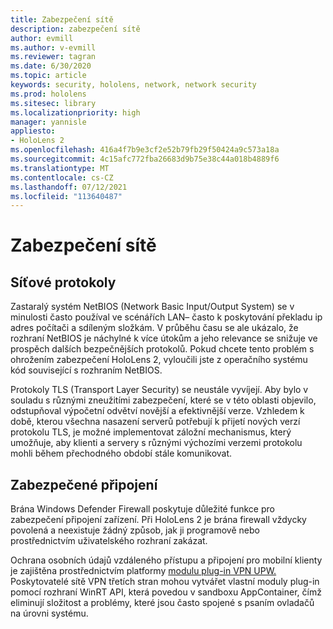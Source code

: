 ```yaml
---
title: Zabezpečení sítě
description: zabezpečení sítě
author: evmill
ms.author: v-evmill
ms.reviewer: tagran
ms.date: 6/30/2020
ms.topic: article
keywords: security, hololens, network, network security
ms.prod: hololens
ms.sitesec: library
ms.localizationpriority: high
manager: yannisle
appliesto:
- HoloLens 2
ms.openlocfilehash: 416a4f7b9e3cf2e52b79fb29f50424a9c573a18a
ms.sourcegitcommit: 4c15afc772fba26683d9b75e38c44a018b4889f6
ms.translationtype: MT
ms.contentlocale: cs-CZ
ms.lasthandoff: 07/12/2021
ms.locfileid: "113640487"
---
```

# <a name="network-security"></a>Zabezpečení sítě

## <a name="network-protocols"></a>Síťové protokoly

Zastaralý systém NetBIOS (Network Basic Input/Output System) se v minulosti často používal ve scénářích LAN– často k poskytování překladu ip adres počítači a sdíleným složkám. V průběhu času se ale ukázalo, že rozhraní NetBIOS je náchylné k více útokům a jeho relevance se snižuje ve prospěch dalších bezpečnějších protokolů. Pokud chcete tento problém s ohrožením zabezpečení HoloLens 2, vyloučili jste z operačního systému kód související s rozhraním NetBIOS.

Protokoly TLS (Transport Layer Security) se neustále vyvíjejí. Aby bylo v souladu s různými zneužitími zabezpečení, které se v této oblasti objevilo, odstupňoval výpočetní odvětví novější a efektivnější verze. Vzhledem k době, kterou všechna nasazení serverů potřebují k přijetí nových verzí protokolu TLS, je možné implementovat záložní mechanismus, který umožňuje, aby klienti a servery s různými výchozími verzemi protokolu mohli během přechodného období stále komunikovat.

## <a name="secure-connectivity"></a>Zabezpečené připojení 

Brána Windows Defender Firewall poskytuje důležité funkce pro zabezpečení připojení zařízení. Při HoloLens 2 je brána firewall vždycky povolená a neexistuje žádný způsob, jak ji programově nebo prostřednictvím uživatelského rozhraní zakázat.

Ochrana osobních údajů vzdáleného přístupu a připojení pro mobilní klienty je zajištěna prostřednictvím platformy [modulu plug-in VPN UPW.](/uwp/api/Windows.Networking.Vpn?view=winrt-19041) Poskytovatelé sítě VPN třetích stran mohou vytvářet vlastní moduly plug-in pomocí rozhraní WinRT API, která povedou v sandboxu AppContainer, čímž eliminují složitost a problémy, které jsou často spojené s psaním ovladačů na úrovni systému.
